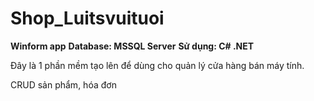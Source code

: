 # Shop_Luitsvuituoi
**Winform app**
**Database: MSSQL Server**
**Sử dụng: C# .NET**

Đây là 1 phần mềm tạo lên để dùng cho quản lý cửa hàng bán máy tính.

CRUD sản phẩm, hóa đơn
